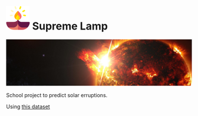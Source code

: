 # <img src="./resources/icon.png" /> Supreme Lamp
<img src="./resources/banner.jpg" />

School project to predict solar erruptions.


Using [this dataset](https://www.kaggle.com/dronio/SolarEnergy)
